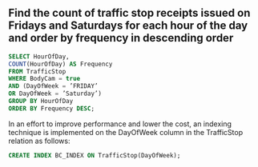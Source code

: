 ## Find the count of traffic stop receipts issued on Fridays and Saturdays for each hour of the day and order by frequency in descending order
```sql
SELECT HourOfDay,
COUNT(HourOfDay) AS Frequency
FROM TrafficStop
WHERE BodyCam = true
AND (DayOfWeek = ’FRIDAY’
OR DayOfWeek = ’Saturday’)
GROUP BY HourOfDay
ORDER BY Frequency DESC;
```
In an effort to improve performance and lower the cost, an indexing technique is implemented on the DayOfWeek column in the TrafficStop relation as follows:
```sql
CREATE INDEX BC_INDEX ON TrafficStop(DayOfWeek);
```
